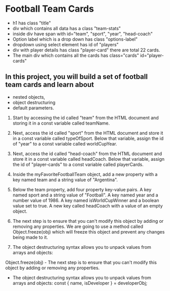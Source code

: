 # Football Team Cards

- h1 has class "title"
- div which contains all data has a class "team-stats"
- inside div have span with id="team", "sport", "year", "head-coach"
- Option label which is a drop down has class "options-label"
- dropdown using select element has id of "players"
- div with player details has class "player-card" there are total 22 cards.
- The main div which contains all the cards has class="cards" id="player-cards"

## In this project, you will build a set of football team cards and learn about

- nested objects,
- object destructuring
- default parameters.

1. Start by accessing the id called "team" from the HTML document and storing it in a const variable called teamName.
<!-- <p>Team: <span id="team"></span></p> -->

2. Next, access the id called "sport" from the HTML document and store it in a const variable called typeOfSport. Below that variable, assign the id of "year" to a const variable called worldCupYear.
<!--  <p>Sport: <span id="sport"></span></p>
        <p>Year: <span id="year"></span></p> -->
3. Next, access the id called "head-coach" from the HTML document and store it in a const variable called headCoach. Below that variable, assign the id of "player-cards" to a const variable called playerCards.

4. Inside the myFavoriteFootballTeam object, add a new property with a key named team and a string value of "Argentina".

5. Below the team property, add four property key-value pairs.
   A key named sport and a string value of "Football".
   A key named year and a number value of 1986.
   A key named isWorldCupWinner and a boolean value set to true.
   A new key called headCoach with a value of an empty object.

6. The next step is to ensure that you can't modify this object by adding or removing any properties. We are going to use a method called Object.freeze(obj) which will freeze this object and prevent any changes being made to it.

7. The object destructuring syntax allows you to unpack values from arrays and objects:

<!-- Notes -->

Object.freeze(obj) - The next step is to ensure that you can't modify this object by adding or removing any properties.

- The object destructuring syntax allows you to unpack values from arrays and objects: const { name, isDeveloper } = developerObj;
